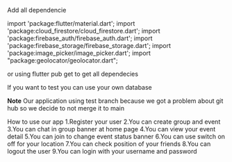Add all dependencie

import 'package:flutter/material.dart';
import 'package:cloud_firestore/cloud_firestore.dart';
import 'package:firebase_auth/firebase_auth.dart';
import 'package:firebase_storage/firebase_storage.dart';
import 'package:image_picker/image_picker.dart';
import "package:geolocator/geolocator.dart";

or using flutter pub get to get all dependecies

If you want to test you can use your own database

**Note**
Our application using test branch
because we got a problem about git hub so we decide to not merge it to main

How to use our app
1.Register your user
2.You can create group and event
3.You can chat in group banner at home page
4.You can view your event detail
5.You can join to change event status banner
6.You can use switch on off for your location
7.You can check position of your friends
8.You can logout the user
9.You can login with your username and password
